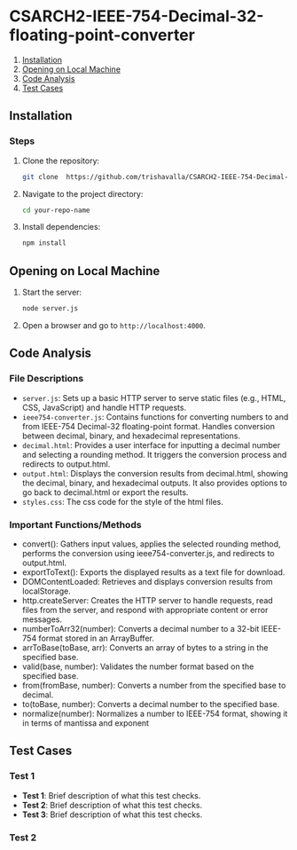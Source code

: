 # CSARCH2-IEEE-754-Decimal-32-floating-point-converter

1. [Installation](#installation)
2. [Opening on Local Machine](#opening-on-local-machine)
3. [Code Analysis](#code-analysis)
4. [Test Cases](#test-cases)

## Installation

### Steps
1. Clone the repository:
    ```bash
    git clone  https://github.com/trishavalla/CSARCH2-IEEE-754-Decimal-32-floating-point-converter.git
    ```
2. Navigate to the project directory:
    ```bash
    cd your-repo-name
    ```
3. Install dependencies:
    ```bash
    npm install
    ```
    
## Opening on Local Machine

1. Start the server:
    ```bash
    node server.js
    ```
2. Open a browser and go to `http://localhost:4000`.

## Code Analysis

### File Descriptions
- `server.js`: Sets up a basic HTTP server to serve static files (e.g., HTML, CSS, JavaScript) and handle HTTP requests.
- `ieee754-converter.js`: Contains functions for converting numbers to and from IEEE-754 Decimal-32 floating-point format. Handles conversion between decimal, binary, and hexadecimal representations.
- `decimal.html`: Provides a user interface for inputting a decimal number and selecting a rounding method. It triggers the conversion process and redirects to output.html.
- `output.html`: Displays the conversion results from decimal.html, showing the decimal, binary, and hexadecimal outputs. It also provides options to go back to decimal.html or export the results.
- `styles.css`: The css code for the style of the html files.

### Important Functions/Methods
- convert(): Gathers input values, applies the selected rounding method, performs the conversion using ieee754-converter.js, and redirects to output.html.
- exportToText(): Exports the displayed results as a text file for download.
- DOMContentLoaded: Retrieves and displays conversion results from localStorage.
- http.createServer: Creates the HTTP server to handle requests, read files from the server, and respond with appropriate content or error messages.
- numberToArr32(number): Converts a decimal number to a 32-bit IEEE-754 format stored in an ArrayBuffer.
- arrToBase(toBase, arr): Converts an array of bytes to a string in the specified base.
- valid(base, number): Validates the number format based on the specified base.
- from(fromBase, number): Converts a number from the specified base to decimal.
- to(toBase, number): Converts a decimal number to the specified base.
- normalize(number): Normalizes a number to IEEE-754 format, showing it in terms of mantissa and exponent

## Test Cases

### Test 1
- **Test 1**: Brief description of what this test checks.
- **Test 2**: Brief description of what this test checks.
- **Test 3**: Brief description of what this test checks.

### Test 2

